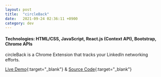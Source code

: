 ```yaml
---
layout: post
title:  "circleBack"
date:   2021-09-24 02:36:11 +0900
category: dev
---
```


#### **Technologies**: HTML/CSS, JavaScript, React.js (Context API), Bootstrap, Chrome APIs

circleBack is a Chrome Extension that tracks your LinkedIn networking efforts.

[Live Demo](https://chrome.google.com/webstore/category/extensions){:target="_blank"} & [Source Code](https://github.com/jinyoungch0i/circleBack){:target="_blank"}
